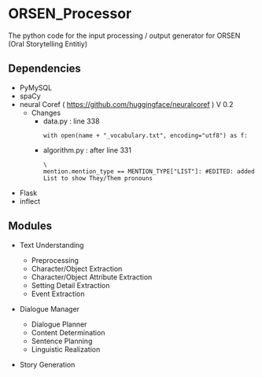 # ORSEN_Processor
The python code for the input processing / output generator for ORSEN (Oral Storytelling Entitiy)

## Dependencies
- PyMySQL
- spaCy
- neural Coref ( https://github.com/huggingface/neuralcoref ) V 0.2
  - Changes
    - data.py : line 338 
        ```
        with open(name + "_vocabulary.txt", encoding="utf8") as f:
        ```
    - algorithm.py : after line 331
        ```
        \
        mention.mention_type == MENTION_TYPE["LIST"]: #EDITED: added List to show They/Them pronouns
        ```
- Flask
- inflect

## Modules
- Text Understanding
  - Preprocessing
  - Character/Object Extraction
  - Character/Object Attribute Extraction 
  - Setting Detail Extraction
  - Event Extraction
  
- Dialogue Manager
  - Dialogue Planner
  - Content Determination
  - Sentence Planning
  - Linguistic Realization

- Story Generation
